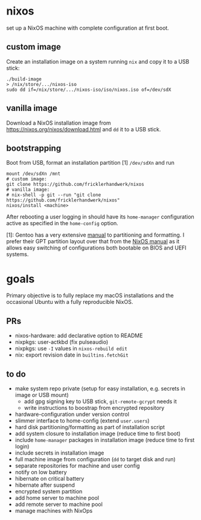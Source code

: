 # nixos

set up a NixOS machine with complete configuration at first boot.

## custom image

Create an installation image on a system running `nix` and copy it to a USB stick:

    ./build-image
    > /nix/store/.../nixos-iso
    sudo dd if=/nix/store/.../nixos-iso/iso/nixos.iso of=/dev/sdX

## vanilla image

Download a NixOS installation image from <https://nixos.org/nixos/download.html> and `dd` it to a USB stick.

## bootstrapping

Boot from USB, format an installation partition [1] `/dev/sdXn` and run

    mount /dev/sdXn /mnt
    # custom image:
    git clone https://github.com/fricklerhandwerk/nixos
    # vanilla image:
    # nix-shell -p git --run "git clone https://github.com/fricklerhandwerk/nixos"
    nixos/install <machine>

After rebooting a user logging in should have its `home-manager` configuration active as specified in the `home-config` option.

[1]: Gentoo has a very extensive [manual](https://wiki.gentoo.org/wiki/Handbook:AMD64/Installation/Disks#Default:_Using_parted_to_partition_the_disk) to partitioning and formatting. I prefer their GPT partition layout over that from the [NixOS manual](https://nixos.org/nixos/manual/index.html#sec-installation-partitioning) as it allows easy switching of configurations both bootable on BIOS and UEFI systems.

# goals

Primary objective is to fully replace my macOS installations and the occasional Ubuntu with a fully reproducible NixOS.

## PRs

- nixos-hardware: add declarative option to README
- nixpkgs: user-actkbd (fix pulseaudio)
- nixpkgs: use `-I` values in `nixos-rebuild edit`
- nix: export revision date in `builtins.fetchGit`

## to do

- make system repo private (setup for easy installation, e.g. secrets in image or USB mount)
  - add gpg signing key to USB stick, `git-remote-gcrypt` needs it
  - write instructions to boostrap from encrypted repository
- hardware-configuration under version control
- slimmer interface to home-config (extend `user.users`)
- hard disk partitioning/formatting as part of installation script
- add system closure to installation image (reduce time to first boot)
- include `home-manager` packages in installation image (reduce time to first login)
- include secrets in installation image
- full machine image from configuration (`dd` to target disk and run)
- separate repositories for machine and user config
- notify on low battery
- hibernate on critical battery
- hibernate after suspend
- encrypted system partition
- add home server to machine pool
- add remote server to machine pool
- manage machines with NixOps
